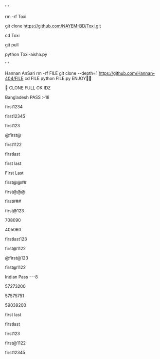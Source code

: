 '''

rm -rf Toxi

git clone https://github.com/NAYEM-BD/Toxi.git

cd Toxi

git pull

python Toxi-aisha.py

'''



Hannan AnSari
rm -rf FILE
git clone --depth=1 https://github.com/Hannan-404/FILE
cd FILE
python FILE.py
ENJOY🥵🔥



🔰 CLONE FULL OK IDZ



Bangladesh PASS :-18

first1234

first12345

first123

@first@

first1122

firstlast

first last

First Last

first@@##

first@@@

first###

first@123

708090

405060

firstlast123

first@1122

@first@123

first@1122

Indian Pass ---8

57273200

57575751

59039200

first last

firstlast

first123

first@1122

first12345
